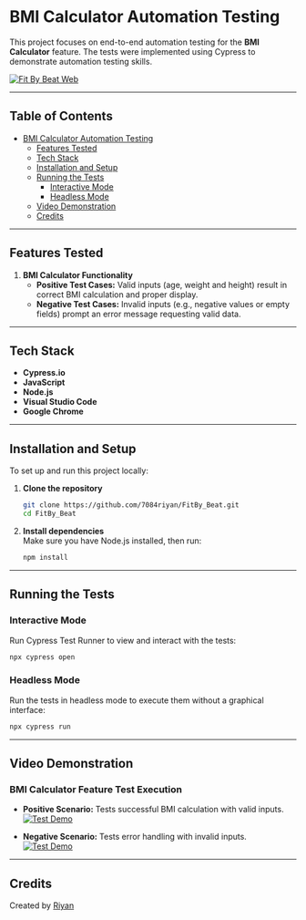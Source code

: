 # BMI Calculator Automation Testing  
This project focuses on end-to-end automation testing for the **BMI Calculator** feature. The tests were implemented using Cypress to demonstrate automation testing skills.

[![Fit By Beat Web](https://img.shields.io/website-up-down-green-red/http/shields.io.svg)](https://fitbybeat.com/)

---

## Table of Contents  
- [BMI Calculator Automation Testing](#bmi-calculator-automation-testing)  
  - [Features Tested](#features-tested)  
  - [Tech Stack](#tech-stack)  
  - [Installation and Setup](#installation-and-setup)  
  - [Running the Tests](#running-the-tests)  
    - [Interactive Mode](#interactive-mode)  
    - [Headless Mode](#headless-mode)  
  - [Video Demonstration](#video-demonstration)  
  - [Credits](#credits)  

---

## Features Tested  
1. **BMI Calculator Functionality**  
   - **Positive Test Cases:** Valid inputs (age, weight and height) result in correct BMI calculation and proper display.
   - **Negative Test Cases:** Invalid inputs (e.g., negative values or empty fields) prompt an error message requesting valid data.

---

## Tech Stack  
- **Cypress.io**  
- **JavaScript**  
- **Node.js**  
- **Visual Studio Code**  
- **Google Chrome**  

---

## Installation and Setup  
To set up and run this project locally:

1. **Clone the repository**  
   ```bash  
   git clone https://github.com/7084riyan/FitBy_Beat.git  
   cd FitBy_Beat  
   ```  

2. **Install dependencies**  
   Make sure you have Node.js installed, then run:  
   ```bash  
   npm install  
   ```

---

## Running the Tests  

### Interactive Mode  
Run Cypress Test Runner to view and interact with the tests:  
```bash  
npx cypress open  
```  

### Headless Mode  
Run the tests in headless mode to execute them without a graphical interface:  
```bash  
npx cypress run  
```  

---

## Video Demonstration  
### BMI Calculator Feature Test Execution  
- **Positive Scenario:**  Tests successful BMI calculation with valid inputs.  
   [![Test Demo](https://img.youtube.com/vi/jYJOIKbxA5Y/maxresdefault.jpg)](https://www.youtube.com/embed/jYJOIKbxA5Y)

- **Negative Scenario:** Tests error handling with invalid inputs.  
   [![Test Demo](https://img.youtube.com/vi/_vvWINaAQBE/maxresdefault.jpg)](https://www.youtube.com/embed/_vvWINaAQBE)

---

## Credits  
Created by [Riyan](https://github.com/7084riyan)  
```
